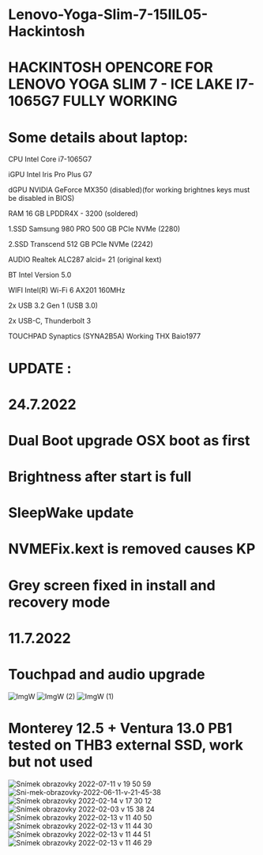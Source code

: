 # Lenovo-Yoga-Slim-7-15IIL05-Hackintosh
# HACKINTOSH OPENCORE FOR LENOVO YOGA SLIM 7 - ICE LAKE I7-1065G7 FULLY WORKING

# Some details about laptop:

CPU         Intel Core i7-1065G7

iGPU        Intel	Iris Pro Plus G7

dGPU        NVIDIA GeForce MX350 (disabled)(for working brightnes keys must be disabled in BIOS)

RAM         16 GB LPDDR4X - 3200 (soldered)

1.SSD       Samsung 980 PRO 500 GB PCIe NVMe (2280)

2.SSD       Transcend 512 GB PCIe NVMe (2242)

AUDIO       Realtek	ALC287	alcid= 21 (original kext) 

BT          Intel	Version 5.0

WIFI        Intel(R) Wi-Fi 6 AX201 160MHz

2x USB 3.2 Gen 1 (USB 3.0)

2x USB-C, Thunderbolt 3

TOUCHPAD  Synaptics (SYNA2B5A) Working THX Baio1977

# UPDATE : 

# 24.7.2022 

# Dual Boot upgrade OSX boot as first

# Brightness after start is full
                   
# SleepWake update
                   
# NVMEFix.kext is removed causes KP

# Grey screen fixed in install and recovery mode
                   
# 11.7.2022 

# Touchpad and audio upgrade



![ImgW](https://user-images.githubusercontent.com/98582474/152338538-c2ddfa5f-7d18-4f44-8fd7-97b883be618a.jpg)
![ImgW (2)](https://user-images.githubusercontent.com/98582474/152338939-0f124b78-789d-4ef8-b49e-3a2e195b69ab.jpg)
![ImgW (1)](https://user-images.githubusercontent.com/98582474/152338953-37db9df1-4d8a-41e6-b35e-ad4d75702433.jpg)

# Monterey 12.5 + Ventura 13.0 PB1 tested on THB3 external SSD, work but not used

![Snímek obrazovky 2022-07-11 v 19 50 59](https://user-images.githubusercontent.com/98582474/178327946-a6907872-9ced-4f63-baed-bdc1947ede19.png)
![Sni-mek-obrazovky-2022-06-11-v-21-45-38](https://user-images.githubusercontent.com/98582474/174851553-a1fb12fd-8d91-4015-a36f-cebf6c1307be.png)
![Snímek obrazovky 2022-02-14 v 17 30 12](https://user-images.githubusercontent.com/98582474/153914932-f582fdce-c18f-44ec-8b72-72dda9412860.png)
![Snímek obrazovky 2022-02-03 v 15 38 24](https://user-images.githubusercontent.com/98582474/152364307-90a39c1a-86e2-4354-b5a7-b558ced801ab.png)
![Snímek obrazovky 2022-02-13 v 11 40 50](https://user-images.githubusercontent.com/98582474/153750326-dfe93018-74b4-421f-81f3-a8c2cb17a194.png)
![Snímek obrazovky 2022-02-13 v 11 44 30](https://user-images.githubusercontent.com/98582474/153750149-a6e33a54-e05f-4b06-8d6e-802a80083ed3.png)
![Snímek obrazovky 2022-02-13 v 11 44 51](https://user-images.githubusercontent.com/98582474/153750151-7ea05a9b-0eef-4647-9e3f-fdb2a865097c.png)
![Snímek obrazovky 2022-02-13 v 11 46 29](https://user-images.githubusercontent.com/98582474/153750152-058ed0cb-103b-472f-aae4-3ff9e797d51e.png)

